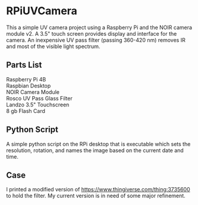 # RPiUVCamera
This a simple UV camera project using a Raspberry Pi and the NOIR camera module v2. A 3.5" touch screen provides display and interface for the camera. An inexpensive UV pass filter (passing 360-420 nm) removes IR and most of the visible light spectrum. 

## Parts List
Raspberry Pi 4B<br/>
Raspbian Desktop<br/>
NOIR Camera Module<br/>
Rosco UV Pass Glass Filter<br/>
Landzo 3.5" Touchscreen<br/>
8 gb Flash Card<br/>

## Python Script
A simple python script on the RPi desktop that is executable which sets the resolution, rotation, and names the image based on the current date and time.

## Case
I printed a modified version of https://www.thingiverse.com/thing:3735600 to hold the filter. My current version is in need of some major refinement. 
